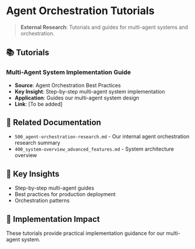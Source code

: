 <!-- CONTEXT_REFERENCE: 400_context-priority-guide.md -->
<!-- MODULE_REFERENCE: 400_deployment-environment-guide.md -->
<!-- MODULE_REFERENCE: 400_system-overview.md -->

# Agent Orchestration Tutorials

> **External Research**: Tutorials and guides for multi-agent systems and orchestration.

## 📚 **Tutorials**

### **Multi-Agent System Implementation Guide**
- **Source**: Agent Orchestration Best Practices
- **Key Insight**: Step-by-step multi-agent system implementation
- **Application**: Guides our multi-agent system design
- **Link**: [To be added]

## 🔗 **Related Documentation**
- `500_agent-orchestration-research.md` - Our internal agent orchestration research summary
- `400_system-overview_advanced_features.md` - System architecture overview

## 📖 **Key Insights**
- Step-by-step multi-agent guides
- Best practices for production deployment
- Orchestration patterns

## 🎯 **Implementation Impact**
These tutorials provide practical implementation guidance for our multi-agent system.
